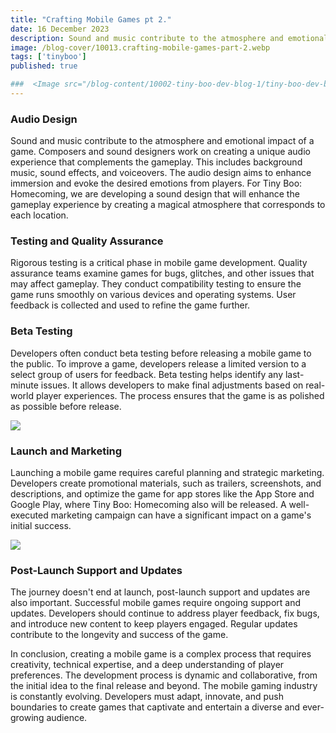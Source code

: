 ```yaml
---
title: "Crafting Mobile Games pt 2."
date: 16 December 2023
description: Sound and music contribute to the atmosphere and emotional impact of a game.
image: /blog-cover/10013.crafting-mobile-games-part-2.webp
tags: ['tinyboo']
published: true

###  <Image src="/blog-content/10002-tiny-boo-dev-blog-1/tiny-boo-dev-blog-1-2.webp" class="mx-auto"></Image>
---
```

### Audio Design

Sound and music contribute to the atmosphere and emotional impact of a game. Composers and sound designers work on creating a unique audio experience that complements the gameplay. This includes background music, sound effects, and voiceovers. The audio design aims to enhance immersion and evoke the desired emotions from players. For Tiny Boo: Homecoming, we are developing a sound design that will enhance the gameplay experience by creating a magical atmosphere that corresponds to each location.

### Testing and Quality Assurance

Rigorous testing is a critical phase in mobile game development. Quality assurance teams examine games for bugs, glitches, and other issues that may affect gameplay. They conduct compatibility testing to ensure the game runs smoothly on various devices and operating systems. User feedback is collected and used to refine the game further.

### Beta Testing

Developers often conduct beta testing before releasing a mobile game to the public. To improve a game, developers release a limited version to a select group of users for feedback. Beta testing helps identify any last-minute issues. It allows developers to make final adjustments based on real-world player experiences. The process ensures that the game is as polished as possible before release.

<Image src="/blog-content/10013-crafting-mobile-games-part-2/crafting-mobile-games-part-2-1.webp" class="mx-auto"></Image>

### Launch and Marketing

Launching a mobile game requires careful planning and strategic marketing. Developers create promotional materials, such as trailers, screenshots, and descriptions, and optimize the game for app stores like the App Store and Google Play, where Tiny Boo: Homecoming also will be released. A well-executed marketing campaign can have a significant impact on a game's initial success.

<Image src="/blog-content/10013-crafting-mobile-games-part-2/crafting-mobile-games-part-2-2.webp" class="mx-auto"></Image>

### Post-Launch Support and Updates

The journey doesn't end at launch, post-launch support and updates are also important. Successful mobile games require ongoing support and updates. Developers should continue to address player feedback, fix bugs, and introduce new content to keep players engaged. Regular updates contribute to the longevity and success of the game.

In conclusion, creating a mobile game is a complex process that requires creativity, technical expertise, and a deep understanding of player preferences. The development process is dynamic and collaborative, from the initial idea to the final release and beyond. The mobile gaming industry is constantly evolving. Developers must adapt, innovate, and push boundaries to create games that captivate and entertain a diverse and ever-growing audience.
